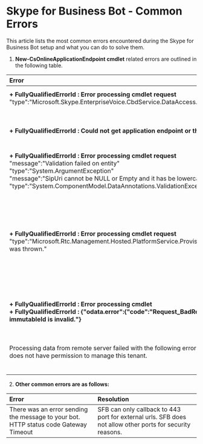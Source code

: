 # Skype for Business Bot - Common Errors

This article lists the most common errors encountered during the Skype for Business Bot setup and what you can do to solve them.

 
1. **New-CsOnlineApplicationEndpoint cmdlet** related errors are outlined in the following table.

|Error|Resolution|
|:-|:-|
|**+ FullyQualifiedErrorId : Error processing cmdlet request**<br> "type":"Microsoft.Skype.EnterpriseVoice.CbdService.DataAccess.EntityNotFoundException"|Add a Url for CallbackUri in the messaging Url field in botframework properties|
|**+ FullyQualifiedErrorId : Could not get application endpoint or the Uri is already present as an User in BVD**|Delete the existing user account with the same sipuri in tenant or run the cmdlet using a sipuri that does not already exist in tenant|
|**+ FullyQualifiedErrorId : Error processing cmdlet request**<br> "message":"Validation failed on entity"<br> "type":"System.ArgumentException" <br>"message":"SipUri cannot be NULL or Empty and it has be lowercase" <br>"type":"System.ComponentModel.DataAnnotations.ValidationException"|Commonly seen when -Uri has uppercase characters. Use lowercase for -Uri parameter|
|**+ FullyQualifiedErrorId : Error processing cmdlet request**<br>"type":"Microsoft.Rtc.Management.Hosted.PlatformService.ProvisioningLibrary.ApplicationEndpointProvisioningException was thrown."|Timing issues in provisioning? Error sometimes also seen with ‘Set-* -Uri’, although issue resolves itself after a few minutes.<br>Run Set-CsOnlineApplicationEndpoint -Uri  <app@domain.com> followed by Get-CsOnlineApplication -Uri <app@domain.com> to verify there are no issues.|
|**+ FullyQualifiedErrorId : Error processing cmdlet**<br>**+ FullyQualifiedErrorId : {"odata.error":{"code":"Request_BadRequest","message":{"lang":"en","value":"Property immutableId is invalid."}**|Result of running cmdlet on a hybrid topology with a federated domain. Workaround is to use a non-federated domain.|
|Processing data from remote server failed with the following error message: The user 'victor@metio.onmicrosoft.com' does not have permission to manage this tenant.|Make sure you are sign-in as a Tenant Admin, see [About the Skype for Business admin role](https://support.office.com/en-us/article/About-the-Skype-for-Business-admin-role-aeb35bda-93fc-49b1-ac2c-c74fbeb737b5) for details.|
|||

 2. **Other common errors are as follows:**

|Error|Resolution|
|:-|:-|
|There was an error sending the message to your bot. HTTP status code Gateway Timeout|SFB can only callback to 443 port for external urls. SFB does not allow other ports for security reasons.|
 

 
 
 
 
 
 
 
 
 